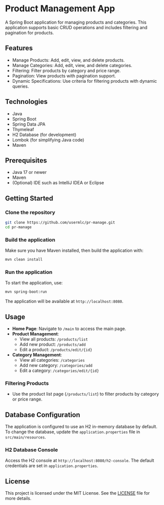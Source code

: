 # Product Management App

A Spring Boot application for managing products and categories. This application supports basic CRUD operations and includes filtering and pagination for products.

## Features

- Manage Products: Add, edit, view, and delete products.
- Manage Categories: Add, edit, view, and delete categories.
- Filtering: Filter products by category and price range.
- Pagination: View products with pagination support.
- Dynamic Specifications: Use criteria for filtering products with dynamic queries.

## Technologies

- Java
- Spring Boot
- Spring Data JPA
- Thymeleaf
- H2 Database (for development)
- Lombok (for simplifying Java code)
- Maven

## Prerequisites

- Java 17 or newer
- Maven
- (Optional) IDE such as IntelliJ IDEA or Eclipse

## Getting Started

### Clone the repository

```bash
git clone https://github.com/usermlc/pr-manage.git
cd pr-manage
```

### Build the application

Make sure you have Maven installed, then build the application with:

```bash
mvn clean install
```

### Run the application

To start the application, use:

```bash
mvn spring-boot:run
```

The application will be available at `http://localhost:8080`.

## Usage

- **Home Page**: Navigate to `/main` to access the main page.
- **Product Management**: 
  - View all products: `/products/list`
  - Add new product: `/products/add`
  - Edit a product: `/products/edit/{id}`
- **Category Management**:
  - View all categories: `/categories`
  - Add new category: `/categories/add`
  - Edit a category: `/categories/edit/{id}`

### Filtering Products

- Use the product list page (`/products/list`) to filter products by category or price range.

## Database Configuration

The application is configured to use an H2 in-memory database by default. To change the database, update the `application.properties` file in `src/main/resources`.

### H2 Database Console

Access the H2 console at `http://localhost:8080/h2-console`. The default credentials are set in `application.properties`.

## License

This project is licensed under the MIT License. See the [LICENSE](LICENSE) file for more details.
